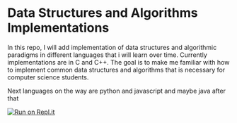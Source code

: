 # Data Structures and Algorithms Implementations

In this repo, I will add  implementation of data structures and algorithmic paradigms in different languages that i will learn over time. 
Currently implementations are in C and C++.
The goal is to make me familiar with how to implement common data structures and algorithms that is necessary for computer science students.

Next languages on the way are python and javascript and maybe java after that

[![Run on Repl.it](https://repl.it/badge/github/shishirjha/DataStructuresAndAlgorithmsImplementation)](https://repl.it/github/shishirjha/DataStructuresAndAlgorithmsImplementation)
